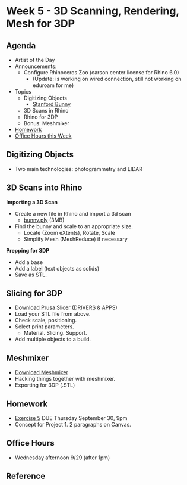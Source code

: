 # Week 5 - 3D Scanning, Rendering, Mesh for 3DP

## Agenda
- Artist of the Day
- Announcements:
  - Configure Rhinoceros Zoo (carson center license for Rhino 6.0)
    - (Update: is working on wired connection, still not working on eduroam for me)
- Topics
  - Digitizing Objects
    - [Stanford Bunny](http://graphics.stanford.edu/data/3Dscanrep/)
  - 3D Scans in Rhino
  - Rhino for 3DP
  - Bonus: Meshmixer
- [Homework](#homework)
- [Office Hours this Week](#office-hours)

## Digitizing Objects
- Two main technologies: photogrammetry and LIDAR

## 3D Scans into Rhino

__Importing a 3D Scan__
- Create a new file in Rhino and import a 3d scan 
  - [bunny.ply](../assets/day5/bunny.ply) (3MB)
- Find the bunny and scale to an appropriate size. 
  - Locate (Zoom eXtents), Rotate, Scale
  - Simplify Mesh (MeshReduce) if necessary

__Prepping for 3DP__
- Add a base
- Add a label (text objects as solids)
- Save as STL.

## Slicing for 3DP
- [Download Prusa Slicer](https://www.prusa3d.com/drivers/) (DRIVERS & APPS)
- Load your STL file from above. 
- Check scale, positioning. 
- Select print parameters.
  - Material. Slicing. Support. 
- Add multiple objects to a build.

## Meshmixer
- [Download Meshmixer](https://www.meshmixer.com/download.html)
- Hacking things together with meshmixer.
- Exporting for 3DP (.STL)

## Homework
- [Exercise 5](../exercises/ex5.md) DUE Thursday September 30, 9pm
- Concept for Project 1. 2 paragraphs on Canvas.

## Office Hours 
- Wednesday afternoon 9/29 (after 1pm)

## Reference
